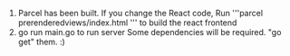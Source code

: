 1. Parcel has been built. If you change the React code, Run 
'''parcel prerenderedviews/index.html 
'''
to build the react frontend
2. go run main.go to run server
Some dependencies will be required. "go get" them. :)
